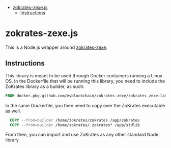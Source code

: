 <!-- START doctoc generated TOC please keep comment here to allow auto update -->
<!-- DON'T EDIT THIS SECTION, INSTEAD RE-RUN doctoc TO UPDATE -->

- [zokrates-zexe.js](#zokrates-zexejs)
  - [Instructions](#instructions)

<!-- END doctoc generated TOC please keep comment here to allow auto update -->

# zokrates-zexe.js

This is a Node.js wrapper around [zokrates-zexe](https://github.com/EYBlockchain/zokrates-zexe.js).

## Instructions

This library is meant to be used through Docker containers running a Linux OS. In the Dockerfile
that will be running this library, you need to include the ZoKrates library as a builder, as such:

```Dockerfile
FROM docker.pkg.github.com/eyblockchain/zokrates-zexe/zokrates_zexe:latest as builder
```

In the same Dockerfile, you then need to copy over the ZoKrates executable as well.

```Dockerfile
  COPY --from=builder /home/zokrates/zokrates /app/zokrates
  COPY --from=builder /home/zokrates/.zokrates* /app/stdlib
```

From then, you can import and use ZoKrates as any other standard Node library.
